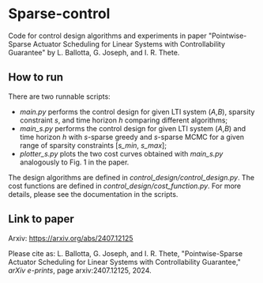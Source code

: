# Sparse-control
Code for control design algorithms and experiments in paper "Pointwise-Sparse Actuator Scheduling for Linear Systems with Controllability Guarantee" by L. Ballotta, G. Joseph, and I. R. Thete.

## How to run
There are two runnable scripts:
- _main.py_ performs the control design for given LTI system (_A_,_B_), sparsity constraint _s_, and time horizon _h_ comparing different algorithms;
- _main_s.py_ performs the control design for given LTI system (_A_,_B_) and time horizon _h_ with _s_-sparse greedy and _s_-sparse MCMC for a given range of sparsity constraints [_s_min_, _s_max_];
- _plotter_s.py_ plots the two cost curves obtained with _main_s.py_ analogously to Fig. 1 in the paper.

The design algorithms are defined in _control_design/control_design.py_.
The cost functions are defined in _control_design/cost_function.py_.
For more details, please see the documentation in the scripts.

## Link to paper
Arxiv: https://arxiv.org/abs/2407.12125

Please cite as: L. Ballotta, G. Joseph, and I. R. Thete, "Pointwise-Sparse Actuator Scheduling for Linear Systems with Controllability Guarantee," _arXiv e-prints_, page arxiv:2407.12125, 2024.
